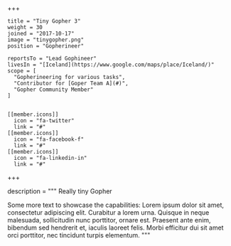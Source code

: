 +++

    title = "Tiny Gopher 3"
    weight = 30
    joined = "2017-10-17"
    image = "tinygopher.png"
    position = "Gopherineer"
    
    reportsTo = "Lead Gophineer"
    livesIn = "[Iceland](https://www.google.com/maps/place/Iceland/)"
    scope = [
      "Gopherineering for various tasks",
      "Contributor for [Goper Team A](#)",
      "Gopher Community Member"
    ]


    [[member.icons]]
      icon = "fa-twitter"
      link = "#"
    [[member.icons]]
      icon = "fa-facebook-f"
      link = "#"
    [[member.icons]]
      icon = "fa-linkedin-in"
      link = "#"
+++
    
  description = """
  Really tiny Gopher

  Some more text to showcase the capabilities:
  Lorem ipsum dolor sit amet, consectetur adipiscing elit.
  Curabitur a lorem urna.
  Quisque in neque malesuada, sollicitudin nunc porttitor, ornare est.
  Praesent ante enim, bibendum sed hendrerit et, iaculis laoreet felis.
  Morbi efficitur dui sit amet orci porttitor, nec tincidunt turpis elementum.
  """